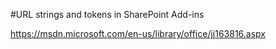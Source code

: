 ﻿#URL strings and tokens in SharePoint Add-ins

https://msdn.microsoft.com/en-us/library/office/jj163816.aspx




